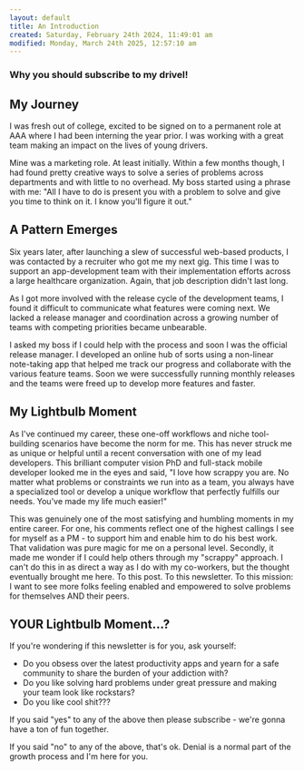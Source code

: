 ```yaml
---
layout: default
title: An Introduction
created: Saturday, February 24th 2024, 11:49:01 am
modified: Monday, March 24th 2025, 12:57:10 am
---
```


### Why you should subscribe to my drivel!

## My Journey

I was fresh out of college, excited to be signed on to a permanent role at AAA where I had been interning the year prior. I was working with a great team making an impact on the lives of young drivers.

Mine was a marketing role. At least initially. Within a few months though, I had found pretty creative ways to solve a series of problems across departments and with little to no overhead. My boss started using a phrase with me: "All I have to do is present you with a problem to solve and give you time to think on it. I know you'll figure it out."

## A Pattern Emerges

Six years later, after launching a slew of successful web-based products, I was contacted by a recruiter who got me my next gig. This time I was to support an app-development team with their implementation efforts across a large healthcare organization. Again, that job description didn't last long.

As I got more involved with the release cycle of the development teams, I found it difficult to communicate what features were coming next. We lacked a release manager and coordination across a growing number of teams with competing priorities became unbearable.

I asked my boss if I could help with the process and soon I was the official release manager. I developed an online hub of sorts using a non-linear note-taking app that helped me track our progress and collaborate with the various feature teams. Soon we were successfully running monthly releases and the teams were freed up to develop more features and faster.

## My Lightbulb Moment

As I've continued my career, these one-off workflows and niche tool-building scenarios have become the norm for me. This has never struck me as unique or helpful until a recent conversation with one of my lead developers. This brilliant computer vision PhD and full-stack mobile developer looked me in the eyes and said, "I love how scrappy you are. No matter what problems or constraints we run into as a team, you always have a specialized tool or develop a unique workflow that perfectly fulfills our needs. You've made my life much easier!"

This was genuinely one of the most satisfying and humbling moments in my entire career. For one, his comments reflect one of the highest callings I see for myself as a PM - to support him and enable him to do his best work. That validation was pure magic for me on a personal level. Secondly, it made me wonder if I could help others through my "scrappy" approach. I can't do this in as direct a way as I do with my co-workers, but the thought eventually brought me here. To this post. To this newsletter. To this mission: I want to see more folks feeling enabled and empowered to solve problems for themselves AND their peers.

## YOUR Lightbulb Moment...?

If you're wondering if this newsletter is for you, ask yourself:

* Do you obsess over the latest productivity apps and yearn for a safe community to share the burden of your addiction with?
* Do you like solving hard problems under great pressure and making your team look like rockstars?
* Do you like cool shit???

If you said "yes" to any of the above then please subscribe - we're gonna have a ton of fun together.

If you said "no" to any of the above, that's ok. Denial is a normal part of the growth process and I'm here for you.
